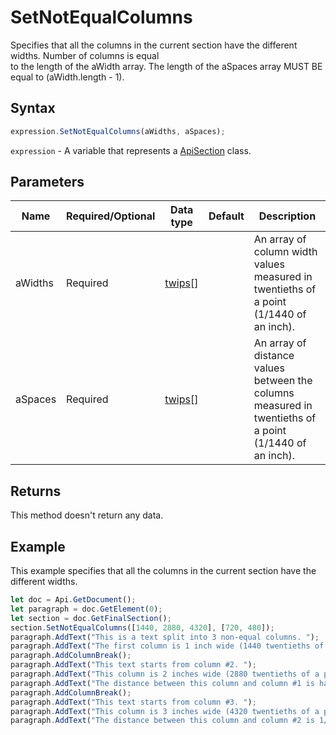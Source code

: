 # SetNotEqualColumns

Specifies that all the columns in the current section have the different widths. Number of columns is equal \
to the length of the aWidth array. The length of the aSpaces array MUST BE equal to (aWidth.length - 1).

## Syntax

```javascript
expression.SetNotEqualColumns(aWidths, aSpaces);
```

`expression` - A variable that represents a [ApiSection](../ApiSection.md) class.

## Parameters

| **Name** | **Required/Optional** | **Data type** | **Default** | **Description** |
| ------------- | ------------- | ------------- | ------------- | ------------- |
| aWidths | Required | [twips](../../Enumeration/twips.md)[] |  | An array of column width values measured in twentieths of a point (1/1440 of an inch). |
| aSpaces | Required | [twips](../../Enumeration/twips.md)[] |  | An array of distance values between the columns measured in twentieths of a point (1/1440 of an inch). |

## Returns

This method doesn't return any data.

## Example

This example specifies that all the columns in the current section have the different widths.

```javascript editor-docx
let doc = Api.GetDocument();
let paragraph = doc.GetElement(0);
let section = doc.GetFinalSection();
section.SetNotEqualColumns([1440, 2880, 4320], [720, 480]);
paragraph.AddText("This is a text split into 3 non-equal columns. ");
paragraph.AddText("The first column is 1 inch wide (1440 twentieths of a point).");
paragraph.AddColumnBreak();
paragraph.AddText("This text starts from column #2. ");
paragraph.AddText("This column is 2 inches wide (2880 twentieths of a point). ");
paragraph.AddText("The distance between this column and column #1 is half an inch (720 twentieths of a point).");
paragraph.AddColumnBreak();
paragraph.AddText("This text starts from column #3. ");
paragraph.AddText("This column is 3 inches wide (4320 twentieths of a point). ");
paragraph.AddText("The distance between this column and column #2 is 1/3 of an inch (480 twentieths of a point).");
```
